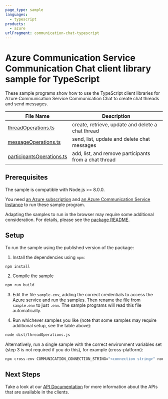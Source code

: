 ```yaml
---
page_type: sample
languages:
  - typescript
products:
  - azure
urlFragment: communication-chat-typescript
---
```


# Azure Communication Service Communication Chat client library sample for TypeScript

These sample programs show how to use the TypeScript client libraries for Azure Communication Service Communication Chat to create chat threads and send messages.

| **File Name**                                        | **Description**                                       |
| ---------------------------------------------------- | ----------------------------------------------------- |
| [threadOperations.ts][thread-operations]             | create, retrieve, update and delete a chat thread     |
| [messageOperations.ts][message-operations]           | send, list, update and delete chat messages           |
| [participantsOperations.ts][participants-operations] | add, list, and remove participants from a chat thread |

## Prerequisites

The sample is compatible with Node.js >= 8.0.0.

You need [an Azure subscription][freesub] and [an Azure Communication Service Instance][azcomsvc] to run these sample program.

Adapting the samples to run in the browser may require some additional consideration. For details, please see the [package README][package].

## Setup

To run the sample using the published version of the package:

1. Install the dependencies using `npm`:

```bash
npm install
```

2. Compile the sample

```bash
npm run build
```

3. Edit the file `sample.env`, adding the correct credentials to access the Azure service and run the samples. Then rename the file from `sample.env` to just `.env`. The sample programs will read this file automatically.

4. Run whichever samples you like (note that some samples may require additional setup, see the table above):

```bash
node dist/threadOperations.js
```

Alternatively, run a single sample with the correct environment variables set (step 3 is not required if you do this), for example (cross-platform):

```bash
npx cross-env COMMUNICATION_CONNECTION_STRING="<connection string>" node dist/threadOperations.js
```

## Next Steps

Take a look at our [API Documentation][apiref] for more information about the APIs that are available in the clients.

[thread-operations]: https://github.com/Azure/azure-sdk-for-js/blob/master/sdk/communication/communication-chat/samples/typescript/src/threadOperations.ts
[participants-operations]: https://github.com/Azure/azure-sdk-for-js/blob/master/sdk/communication/communication-chat/samples/typescript/src/participantsOperations.ts
[message-operations]: https://github.com/Azure/azure-sdk-for-js/blob/master/sdk/communication/communication-chat/samples/typescript/src/messageOperations.ts
[apiref]: https://docs.microsoft.com/javascript/api/@azure/communication-chat
[azcomsvc]: https://docs.microsoft.com/azure/communication-services/quickstarts/create-communication-resource?tabs=windows&pivots=platform-azp
[freesub]: https://azure.microsoft.com/free/
[package]: https://github.com/Azure/azure-sdk-for-js/blob/master/sdk/communication/communication-chat/README.md
